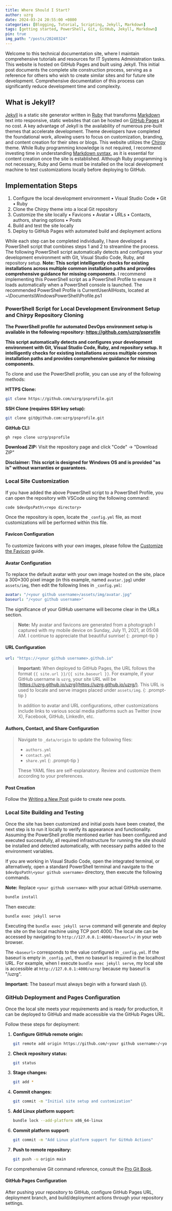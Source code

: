 ```yaml
---
title: Where Should I Start?
author: uzrg
date: 2024-03-24 20:55:00 +0800
categories: [Blogging, Tutorial, Scripting, Jekyll, Markdown]
tags: [getting started, PowerShell, Git, GitHub, Jekyll, Markdown]
pin: true
img_path: "/posts/20240324"
---
```


Welcome to this technical documentation site, where I maintain comprehensive tutorials and resources for IT Systems Administration tasks.
This website is hosted on GitHub Pages and built using Jekyll.
This initial post documents the complete site construction process, serving as a reference for others who wish to create similar sites and for future site development. Comprehensive documentation of this process can significantly reduce development time and complexity.

## What is Jekyll?

<a href="https://jekyllrb.com/" target="_blank">Jekyll</a> is a static site generator written in <a href="https://www.ruby-lang.org/en/" target="_blank">Ruby</a> that transforms <a href="https://www.markdownguide.org/getting-started/" target="_blank">Markdown</a> text into responsive, static websites that can be hosted on <a href="https://pages.github.com/" target="_blank">GitHub Pages</a> at no cost. A key advantage of Jekyll is the availability of numerous pre-built themes that accelerate development. Theme developers have completed the foundational work, allowing users to focus on customization, branding, and content creation for their sites or blogs. This website utilizes the <a href="https://chirpy.cotes.page/" target="_blank">Chirpy</a> theme. While Ruby programming knowledge is not required, I recommend investing time in understanding <a href="https://www.markdownguide.org/basic-syntax/" target="_blank">Markdown syntax</a>, as it is essential for content creation once the site is established.
Although Ruby programming is not necessary, Ruby and Gems must be installed on the local development machine to test customizations locally before deploying to GitHub.

## Implementation Steps

1. Configure the local development environment
   • Visual Studio Code
   • Git
   • Ruby
2. Clone the Chirpy theme into a local Git repository
3. Customize the site locally
   • Favicons
   • Avatar
   • URLs
   • Contacts, authors, sharing options
   • Posts
4. Build and test the site locally
5. Deploy to GitHub Pages with automated build and deployment actions

While each step can be completed individually, I have developed a PowerShell script that combines steps 1 and 2 to streamline the process.
The following PowerShell script automatically detects and configures your development environment with Git, Visual Studio Code, Ruby, and repository setup.
**Note: This script intelligently checks for existing installations across multiple common installation paths and provides comprehensive guidance for missing components.**
I recommend implementing this PowerShell script as a PowerShell Profile to ensure it loads automatically when a PowerShell console is launched. The recommended PowerShell Profile is CurrentUserAllHosts, located at ~\Documents\WindowsPowerShell\Profile.ps1

### PowerShell Script for Local Development Environment Setup and Chirpy Repository Cloning

**The PowerShell profile for automated DevOps environment setup is available in the following repository: <a href="https://github.com/uzrg/psprofile" target="_blank">https://github.com/uzrg/psprofile</a>**

**This script automatically detects and configures your development environment with Git, Visual Studio Code, Ruby, and repository setup. It intelligently checks for existing installations across multiple common installation paths and provides comprehensive guidance for missing components.**

To clone and use the PowerShell profile, you can use any of the following methods:

**HTTPS Clone:**

```bash
git clone https://github.com/uzrg/psprofile.git
```

**SSH Clone (requires SSH key setup):**

```bash
git clone git@github.com:uzrg/psprofile.git
```

**GitHub CLI:**

```bash
gh repo clone uzrg/psprofile
```

**Download ZIP:**
Visit the repository page and click "Code" → "Download ZIP"

**Disclaimer: This script is designed for Windows OS and is provided "as is" without warranties or guarantees.**

### Local Site Customization

If you have added the above PowerShell script to a PowerShell Profile, you can open the repository with VSCode using the following command:

```
code $devOpsPath\<repo directory>
```

Once the repository is open, locate the `_config.yml` file, as most customizations will be performed within this file.

#### Favicon Configuration

To customize favicons with your own images, please follow the <a href="https://chirpy.cotes.page/posts/customize-the-favicon/" target="_blank">Customize the Favicon</a> guide.

#### Avatar Configuration

To replace the default avatar with your own image hosted on the site, place a 300×300 pixel image (in this example, named `avatar.jpg`) under `assets/img`, then edit the following lines in `_config.yml`:

```yaml
avatar: "/<your github username>/assets/img/avatar.jpg"
baseurl: "/<your github username>"
```

The significance of your GitHub username will become clear in the URLs section.

> **Note:** My avatar and favicons are generated from a photograph I captured with my mobile device on Sunday, July 11, 2021, at 05:08 AM. I continue to appreciate that beautiful sunrise!
> {: .prompt-tip }

#### URL Configuration

```yaml
url: "https://<your github username>.github.io"
```

> **Important:** When deployed to GitHub Pages, the URL follows the format `{{ site.url }}/{{ site.baseurl }}`. For example, if your GitHub username is `uzrg`, your site URL will be [https://uzrg.github.io/uzrg](https://uzrg.github.io/uzrg/). This URL is used to locate and serve images placed under `assets/img`.
> {: .prompt-tip }
>
> In addition to avatar and URL configurations, other customizations include links to various social media platforms such as Twitter (now X), Facebook, GitHub, LinkedIn, etc.

#### Authors, Contact, and Share Configuration

> Navigate to `_data/origin` to update the following files:
>
> - `authors.yml`
> - `contact.yml`
> - `share.yml`
>   {: .prompt-tip }
>
> These YAML files are self-explanatory. Review and customize them according to your preferences.

#### Post Creation

Follow the <a href="https://chirpy.cotes.page/posts/write-a-new-post/" target="_blank">Writing a New Post</a> guide to create new posts.

### Local Site Building and Testing

Once the site has been customized and initial posts have been created, the next step is to run it locally to verify its appearance and functionality. Assuming the PowerShell profile mentioned earlier has been configured and executed successfully, all required infrastructure for running the site should be installed and detected automatically, with necessary paths added to the environment variables.

If you are working in Visual Studio Code, open the integrated terminal, or alternatively, open a standard PowerShell terminal and navigate to the `$devOpsPath\<your github username>` directory, then execute the following commands.

**Note:** Replace `<your github username>` with your actual GitHub username.

```bash
bundle install
```

Then execute:

```bash
bundle exec jekyll serve
```

Executing the `bundle exec jekyll serve` command will generate and deploy the site on the local machine using TCP port 4000. The local site can be accessed by navigating to `http://127.0.0.1:4000/<baseurl>/` in your web browser.

The `<baseurl>` corresponds to the value configured in `_config.yml`. If the baseurl is empty in `_config.yml`, then no baseurl is required in the localhost URL. For example, when I execute `bundle exec jekyll serve`, my local site is accessible at `http://127.0.0.1:4000/uzrg/` because my baseurl is "/uzrg".

**Important:** The baseurl must always begin with a forward slash (/).

### GitHub Deployment and Pages Configuration

Once the local site meets your requirements and is ready for production, it can be deployed to GitHub and made accessible via the GitHub Pages URL.

Follow these steps for deployment:

1. **Configure GitHub remote origin:**

   ```bash
   git remote add origin https://github.com/<your github username>/<your github project>.git
   ```

2. **Check repository status:**

   ```bash
   git status
   ```

3. **Stage changes:**

   ```bash
   git add *
   ```

4. **Commit changes:**

   ```bash
   git commit -m "Initial site setup and customization"
   ```

5. **Add Linux platform support:**

   ```bash
   bundle lock --add-platform x86_64-linux
   ```

6. **Commit platform support:**

   ```bash
   git commit -m "Add Linux platform support for GitHub Actions"
   ```

7. **Push to remote repository:**
   ```bash
   git push -u origin main
   ```

For comprehensive Git command reference, consult the <a href="https://git-scm.com/book/en/v2" target="_blank">Pro Git Book</a>.

#### GitHub Pages Configuration

After pushing your repository to GitHub, configure GitHub Pages URL, deployment branch, and build/deployment actions through your repository settings.
